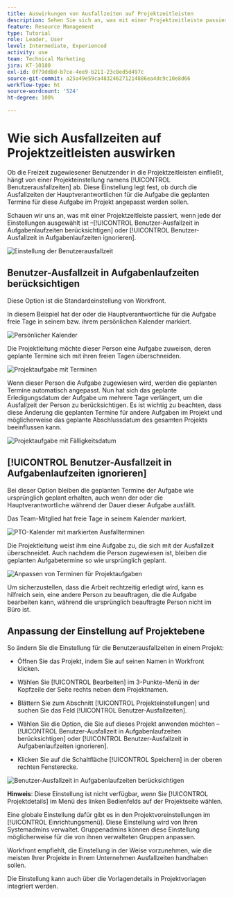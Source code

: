 ```yaml
---
title: Auswirkungen von Ausfallzeiten auf Projektzeitleisten
description: Sehen Sie sich an, was mit einer Projektzeitleiste passiert, wenn die Ausfallzeiteinstellung ein- bzw. ausgeschaltet ist.
feature: Resource Management
type: Tutorial
role: Leader, User
level: Intermediate, Experienced
activity: use
team: Technical Marketing
jira: KT-10180
exl-id: 0f79dd8d-b7ce-4ee9-b211-23c8ed5d497c
source-git-commit: a25a49e59ca483246271214886ea4dc9c10e8d66
workflow-type: ht
source-wordcount: '524'
ht-degree: 100%

---
```


# Wie sich Ausfallzeiten auf Projektzeitleisten auswirken

Ob die Freizeit zugewiesener Benutzender in die Projektzeitleisten einfließt, hängt von einer Projekteinstellung namens [!UICONTROL Benutzerausfallzeiten] ab. Diese Einstellung legt fest, ob durch die Ausfallzeiten der Hauptverantwortlichen für die Aufgabe die geplanten Termine für diese Aufgabe im Projekt angepasst werden sollen.

Schauen wir uns an, was mit einer Projektzeitleiste passiert, wenn jede der Einstellungen ausgewählt ist –[!UICONTROL Benutzer-Ausfallzeit in Aufgabenlaufzeiten berücksichtigen] oder [!UICONTROL Benutzer-Ausfallzeit in Aufgabenlaufzeiten ignorieren].

![Einstellung der Benutzerausfallzeit](assets/toapt_01.png)

## Benutzer-Ausfallzeit in Aufgabenlaufzeiten berücksichtigen

Diese Option ist die Standardeinstellung von Workfront.

In diesem Beispiel hat der oder die Hauptverantwortliche für die Aufgabe freie Tage in seinem bzw. ihrem persönlichen Kalender markiert.

![Persönlicher Kalender](assets/toapt_02.png)

Die Projektleitung möchte dieser Person eine Aufgabe zuweisen, deren geplante Termine sich mit ihren freien Tagen überschneiden.

![Projektaufgabe mit Terminen](assets/toapt_03.png)

Wenn dieser Person die Aufgabe zugewiesen wird, werden die geplanten Termine automatisch angepasst. Nun hat sich das geplante Erledigungsdatum der Aufgabe um mehrere Tage verlängert, um die Ausfallzeit der Person zu berücksichtigen. Es ist wichtig zu beachten, dass diese Änderung die geplanten Termine für andere Aufgaben im Projekt und möglicherweise das geplante Abschlussdatum des gesamten Projekts beeinflussen kann.

![Projektaufgabe mit Fälligkeitsdatum](assets/toapt_04.png)

## [!UICONTROL Benutzer-Ausfallzeit in Aufgabenlaufzeiten ignorieren]

Bei dieser Option bleiben die geplanten Termine der Aufgabe wie ursprünglich geplant erhalten, auch wenn der oder die Hauptverantwortliche während der Dauer dieser Aufgabe ausfällt.

Das Team-Mitglied hat freie Tage in seinem Kalender markiert.

![PTO-Kalender mit markierten Ausfallterminen](assets/toapt_05.png)

Die Projektleitung weist ihm eine Aufgabe zu, die sich mit der Ausfallzeit überschneidet. Auch nachdem die Person zugewiesen ist, bleiben die geplanten Aufgabetermine so wie ursprünglich geplant.

![Anpassen von Terminen für Projektaufgaben](assets/toapt_06.png)

Um sicherzustellen, dass die Arbeit rechtzeitig erledigt wird, kann es hilfreich sein, eine andere Person zu beauftragen, die die Aufgabe bearbeiten kann, während die ursprünglich beauftragte Person nicht im Büro ist.

## Anpassung der Einstellung auf Projektebene

So ändern Sie die Einstellung für die Benutzerausfallzeiten in einem Projekt:

* Öffnen Sie das Projekt, indem Sie auf seinen Namen in Workfront klicken.

* Wählen Sie [!UICONTROL Bearbeiten] im 3-Punkte-Menü in der Kopfzeile der Seite rechts neben dem Projektnamen.

* Blättern Sie zum Abschnitt [!UICONTROL Projekteinstellungen] und suchen Sie das Feld [!UICONTROL Benutzer-Ausfallzeiten].

* Wählen Sie die Option, die Sie auf dieses Projekt anwenden möchten – [!UICONTROL Benutzer-Ausfallzeit in Aufgabenlaufzeiten berücksichtigen] oder [!UICONTROL Benutzer-Ausfallzeit in Aufgabenlaufzeiten ignorieren].

* Klicken Sie auf die Schaltfläche [!UICONTROL Speichern] in der oberen rechten Fensterecke.

![Benutzer-Ausfallzeit in Aufgabenlaufzeiten berücksichtigen](assets/toapt_07.png)


**Hinweis**: Diese Einstellung ist nicht verfügbar, wenn Sie [!UICONTROL Projektdetails] im Menü des linken Bedienfelds auf der Projektseite wählen.

Eine globale Einstellung dafür gibt es in den Projektvoreinstellungen im [!UICONTROL Einrichtungsmenü]. Diese Einstellung wird von Ihren Systemadmins verwaltet. Gruppenadmins können diese Einstellung möglicherweise für die von ihnen verwalteten Gruppen anpassen.

Workfront empfiehlt, die Einstellung in der Weise vorzunehmen, wie die meisten Ihrer Projekte in Ihrem Unternehmen Ausfallzeiten handhaben sollen.

Die Einstellung kann auch über die Vorlagendetails in Projektvorlagen integriert werden.
